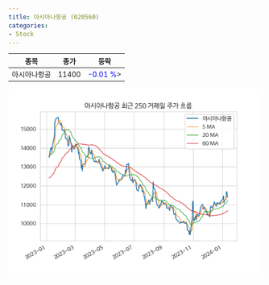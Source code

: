```yaml
---
title: 아시아나항공 (020560)
categories:
- Stock
---
```


|종목|종가|등락|
|----|----|----|
|아시아나항공|11400|<span style="color: blue">-0.01 %</span>>|

<!-- more -->

![020560](/assets/images/stock/020560.png)